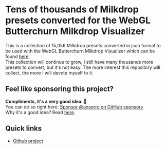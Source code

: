 # Tens of thousands of Milkdrop presets converted for the WebGL Butterchurn Milkdrop Visualizer
This is a collection of 15,056 Milkdrop presets converted in json format to be used with the WebGL Butterchurn Milkdrop Visualizer which can be found [here](https://github.com/jberg/butterchurn).    
This collection will continue to grow, I still have many thousands more presets to convert, but it's not easy. The more interest this repository will collect, the more I will devote myself to it.
 
## Feel like sponsoring this project?  
**Compliments, it's a very good idea. 🤗**    
You can do so right here: [Sponsor @ansorre on GitHub sponsors](https://github.com/sponsors/ansorre)  
Why it's a good idea? Read [here](https://ansorre.github.io/sponsor/).    

## Quick links

 * [Github project](https://github.com/ansorre/tens-of-thousands-milkdrop-presets-for-butterchurn)
